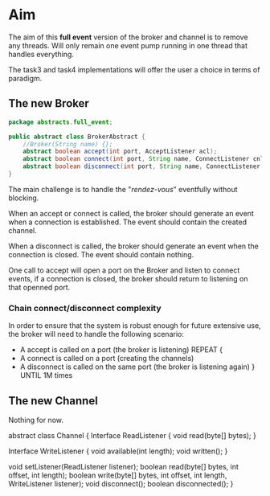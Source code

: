 # Aim

The aim of this **full event** version of the broker and channel is to remove any threads. Will only remain one event pump running in one thread that handles everything.

The task3 and task4 implementations will offer the user a choice in terms of paradigm.

## The new Broker

```java
package abstracts.full_event;

public abstract class BrokerAbstract {
	//Broker(String name) {};
	abstract boolean accept(int port, AcceptListener acl);
	abstract boolean connect(int port, String name, ConnectListener cnl);
	abstract boolean disconnect(int port, String name, ConnectListener cnl);
}
```

The main challenge is to handle the "*rendez-vous*" eventfully without blocking.

When an accept or connect is called, the broker should generate an event when a connection is established. The event should contain the created channel.

When a disconnect is called, the broker should generate an event when the connection is closed. The event should contain nothing.

One call to accept will open a port on the Broker and listen to connect events, if a connection is closed, the broker should return to listening on that openned port.

### Chain connect/disconnect complexity 

In order to ensure that the system is robust enough for future extensive use, the broker will need to handle the following scenario:
- A accept is called on a port (the broker is listening)
REPEAT {
- A connect is called on a port (creating the channels)
- A disconnect is called on the same port (the broker is listening again)
} UNTIL 1M times

## The new Channel

Nothing for now.

abstract class Channel {
  Interface ReadListener {
    void read(byte[] bytes);
  }

  Interface WriteListener {
    void available(int length);
    void written();
  }

  void setListener(ReadListener listener);
  boolean read(byte[] bytes, int offset, int length);
  boolean write(byte[] bytes, int offset, int length, WriteListener listener);
  void disconnect();
  boolean disconnected();
}